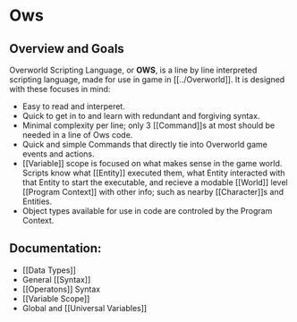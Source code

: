 # Ows
## Overview and Goals
Overworld Scripting Language, or **OWS**, is a line by line interpreted scripting language, made for use in game in [[../Overworld]]. 
It is designed with these focuses in mind:
- Easy to read and interperet.
- Quick to get in to and learn with redundant and forgiving syntax.
- Minimal complexity per line; only 3 [[Command]]s at most should be needed in a line of Ows code.
- Quick and simple Commands that directly tie into Overworld game events and actions.
- [[Variable]] scope is focused on what makes sense in the game world. Scripts know what [[Entity]] executed them, what Entity interacted with that Entity to start the executable, and recieve a modable [[World]] level [[Program Context]] with other info; such as nearby [[Character]]s and Entities.
- Object types available for use in code are controled by the Program Context.

## Documentation:
- [[Data Types]]
- General [[Syntax]]
- [[Operatons]] Syntax
- [[Variable Scope]]
- Global and [[Universal Variables]]